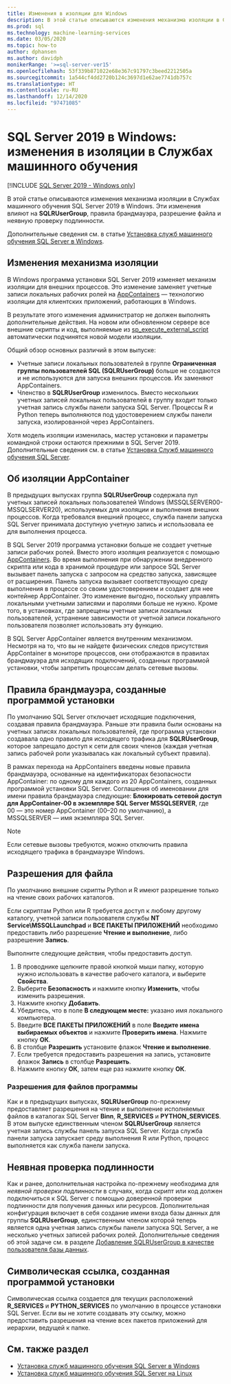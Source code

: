 ```yaml
---
title: Изменения в изоляции для Windows
description: В этой статье описываются изменения механизма изоляции в Службах машинного обучения SQL Server 2019 в Windows. Эти изменения влияют на SQLRUserGroup, правила брандмауэра, разрешение файла и неявную проверку подлинности.
ms.prod: sql
ms.technology: machine-learning-services
ms.date: 03/05/2020
ms.topic: how-to
author: dphansen
ms.author: davidph
monikerRange: '>=sql-server-ver15'
ms.openlocfilehash: 53f339b871022e68e367c91797c3beed2212505a
ms.sourcegitcommit: 1a544cf4dd2720b124c3697d1e62ae7741db757c
ms.translationtype: HT
ms.contentlocale: ru-RU
ms.lasthandoff: 12/14/2020
ms.locfileid: "97471085"
---
```

# <a name="sql-server-2019-on-windows-isolation-changes-for-machine-learning-services"></a>SQL Server 2019 в Windows: изменения в изоляции в Службах машинного обучения
[!INCLUDE [SQL Server 2019 - Windows only](../../includes/applies-to-version/sqlserver2019-windows-only.md)]

В этой статье описываются изменения механизма изоляции в Службах машинного обучения SQL Server 2019 в Windows. Эти изменения влияют на **SQLRUserGroup**, правила брандмауэра, разрешение файла и неявную проверку подлинности.

Дополнительные сведения см. в статье [Установка служб машинного обучения SQL Server в Windows](sql-machine-learning-services-windows-install.md).

## <a name="changes-to-isolation-mechanism"></a>Изменения механизма изоляции

В Windows программа установки SQL Server 2019 изменяет механизм изоляции для внешних процессов. Это изменение заменяет учетные записи локальных рабочих ролей на [AppContainers](/windows/desktop/secauthz/appcontainer-isolation) — технологию изоляции для клиентских приложений, работающих в Windows. 

В результате этого изменения администратор не должен выполнять дополнительные действия. На новом или обновленном сервере все внешние скрипты и код, выполняемые из [sp_execute_external_script](../../relational-databases/system-stored-procedures/sp-execute-external-script-transact-sql.md) автоматически подчинятся новой модели изоляции. 

Общий обзор основных различий в этом выпуске:

+ Учетные записи локальных пользователей в группе **Ограниченная группы пользователей SQL (SQLRUserGroup)** больше не создаются и не используются для запуска внешних процессов. Их заменяют AppContainers.
+ Членство в **SQLRUserGroup** изменилось. Вместо нескольких учетных записей локальных пользователей в группу входит только учетная запись службы панели запуска SQL Server. Процессы R и Python теперь выполняются под удостоверением службы панели запуска, изолированной через AppContainers.

Хотя модель изоляции изменилась, мастер установки и параметры командной строки остаются прежними в SQL Server 2019. Дополнительные сведения см. в статье [Установка Служб машинного обучения SQL Server](sql-machine-learning-services-windows-install.md).

## <a name="about-appcontainer-isolation"></a>Об изоляции AppContainer

В предыдущих выпусках группа **SQLRUserGroup** содержала пул учетных записей локальных пользователей Windows (MSSQLSERVER00-MSSQLSERVER20), используемых для изоляции и выполнения внешних процессов. Когда требовался внешний процесс, служба панели запуска SQL Server принимала доступную учетную запись и использовала ее для выполнения процесса. 

В SQL Server 2019 программа установки больше не создает учетные записи рабочих ролей. Вместо этого изоляция реализуется с помощью [AppContainers](/windows/desktop/secauthz/appcontainer-isolation). Во время выполнения при обнаружении внедренного скрипта или кода в хранимой процедуре или запросе SQL Server вызывает панель запуска с запросом на средство запуска, зависящее от расширения. Панель запуска вызывает соответствующую среду выполнения в процессе со своим удостоверением и создает для нее контейнер AppContainer. Это изменение выгодно, поскольку управлять локальными учетными записями и паролями больше не нужно. Кроме того, в установках, где запрещены учетные записи локальных пользователей, устранение зависимости от учетной записи локального пользователя позволяет использовать эту функцию.

В SQL Server AppContainer является внутренним механизмом. Несмотря на то, что вы не найдете физических следов присутствия AppContainer в мониторе процессов, они отображаются в правилах брандмауэра для исходящих подключений, созданных программой установки, чтобы запретить процессам делать сетевые вызовы.

## <a name="firewall-rules-created-by-setup"></a>Правила брандмауэра, созданные программой установки

По умолчанию SQL Server отключает исходящие подключения, создавая правила брандмауэра. Раньше эти правила были основаны на учетных записях локальных пользователей, где программа установки создавала одно правило для исходящего трафика для **SQLRUserGroup**, которое запрещало доступ к сети для своих членов (каждая учетная запись рабочей роли указывалась как локальный субъект правила). 

В рамках перехода на AppContainers введены новые правила брандмауэра, основанные на идентификаторах безопасности AppContainer: по одному для каждого из 20 AppContainers, созданных программой установки SQL Server. Соглашения об именовании для имени правила брандмауэра следующие: **Блокировать сетевой доступ для AppContainer-00 в экземпляре SQL Server MSSQLSERVER**, где 00 — это номер AppContainer (00–20 по умолчанию), а MSSQLSERVER — имя экземпляра SQL Server. 

> [!Note]
> Если сетевые вызовы требуются, можно отключить правила исходящего трафика в брандмауэре Windows.

<a name="file-permissions"></a>

## <a name="file-permissions"></a>Разрешения для файла

По умолчанию внешние скрипты Python и R имеют разрешение только на чтение своих рабочих каталогов. 

Если скриптам Python или R требуется доступ к любому другому каталогу, учетной записи пользователя службы **NT Service\MSSQLLaunchpad** и **ВСЕ ПАКЕТЫ ПРИЛОЖЕНИЙ** необходимо предоставить либо разрешение **Чтение и выполнение**, либо разрешение **Запись**.

Выполните следующие действия, чтобы предоставить доступ.

1. В проводнике щелкните правой кнопкой мыши папку, которую нужно использовать в качестве рабочего каталога, и выберите **Свойства**.
1. Выберите **Безопасность** и нажмите кнопку **Изменить**, чтобы изменить разрешения.
1. Нажмите кнопку **Добавить**.
1. Убедитесь, что в поле **В следующем месте:** указано имя локального компьютера.
1. Введите **ВСЕ ПАКЕТЫ ПРИЛОЖЕНИЙ** в поле **Введите имена выбираемых объектов** и нажмите **Проверить имена**. Нажмите кнопку **ОК**.
1. В столбце **Разрешить** установите флажок **Чтение и выполнение**.
1. Если требуется предоставить разрешения на запись, установите флажок **Запись** в столбце **Разрешить**.
1. Нажмите кнопку **ОК**, затем еще раз нажмите кнопку **ОК**.

### <a name="program-file-permissions"></a>Разрешения для файлов программы

Как и в предыдущих выпусках, **SQLRUserGroup** по-прежнему предоставляет разрешения на чтение и выполнение исполняемых файлов в каталогах SQL Server **Binn**, **R_SERVICES** и **PYTHON_SERVICES**. В этом выпуске единственным членом **SQLRUserGroup** является учетная запись службы панель запуска SQL Server.  Когда служба панели запуска запускает среду выполнения R или Python, процесс выполняется как служба панели запуска.

## <a name="implied-authentication"></a>Неявная проверка подлинности

Как и ранее, дополнительная настройка по-прежнему необходима для *неявной проверки подлинности* в случаях, когда скрипт или код должен подключиться к SQL Server с помощью доверенной проверки подлинности для получения данных или ресурсов. Дополнительная конфигурация включает в себя создание имени входа базы данных для группы **SQLRUserGroup**, единственным членом которой теперь является одна учетная запись службы панели запуска SQL Server, а не несколько учетных записей рабочих ролей. Дополнительные сведения об этой задаче см. в разделе [Добавление SQLRUserGroup в качестве пользователя базы данных](../security/create-a-login-for-sqlrusergroup.md).


## <a name="symbolic-link-created-by-setup"></a>Символическая ссылка, созданная программой установки

Символическая ссылка создается для текущих расположений **R_SERVICES** и **PYTHON_SERVICES** по умолчанию в процессе установки SQL Server. Если вы не хотите создавать эту ссылку, можно предоставить разрешения на чтение всех пакетов приложений для иерархии, ведущей к папке.


## <a name="see-also"></a>См. также раздел

+ [Установка служб машинного обучения SQL Server в Windows](sql-machine-learning-services-windows-install.md)
+ [Установка служб машинного обучения SQL Server на Linux](../../linux/sql-server-linux-setup-machine-learning.md)